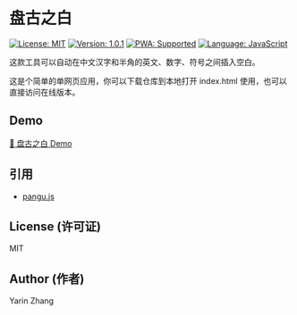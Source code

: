 # 盘古之白

[![License: MIT](https://img.shields.io/badge/License-MIT-yellow.svg)](https://opensource.org/licenses/MIT)
[![Version: 1.0.1](https://img.shields.io/badge/Version-1.0.1-blue.svg)](https://github.com/yarin-zhang/PanguWeb)
[![PWA: Supported](https://img.shields.io/badge/PWA-Supported-green.svg)](https://github.com/yarin-zhang/PanguWeb)
[![Language: JavaScript](https://img.shields.io/badge/Language-JavaScript-orange.svg)](https://github.com/yarin-zhang/PanguWeb)

这款工具可以自动在中文汉字和半角的英文、数字、符号之间插入空白。

这是个简单的单网页应用，你可以下载仓库到本地打开 index.html 使用，也可以直接访问在线版本。

## Demo

[🔗 盘古之白 Demo](https://lab.utgd.net/PanguWeb/)

## 引用

- [pangu.js](https://github.com/vinta/pangu.js)

## License (许可证)

MIT

## Author (作者)

Yarin Zhang